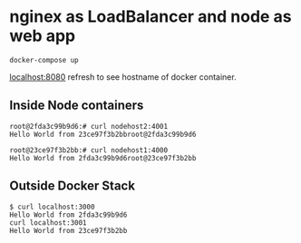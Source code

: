 # nginex as LoadBalancer and node as web app

`docker-compose up`


<localhost:8080> refresh to see hostname of docker container.

## Inside Node containers


```shell
root@2fda3c99b9d6:# curl nodehost2:4001
Hello World from 23ce97f3b2bbroot@2fda3c99b9d6

root@23ce97f3b2bb:# curl nodehost1:4000
Hello World from 2fda3c99b9d6root@23ce97f3b2bb
```

## Outside Docker Stack

```shell
$ curl localhost:3000
Hello World from 2fda3c99b9d6 
curl localhost:3001
Hello World from 23ce97f3b2bb
```